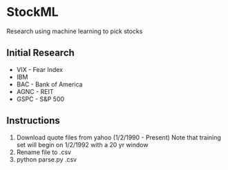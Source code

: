 StockML
=======

Research using machine learning to pick stocks

## Initial Research

* VIX - Fear Index
* IBM
* BAC - Bank of America
* AGNC - REIT
* GSPC - S&P 500

## Instructions

1. Download quote files from yahoo (1/2/1990 - Present) Note that training set will begin on 1/2/1992 with a 20 yr window
2. Rename file to <ticker>.csv
3. python parse.py <ticker>.csv
